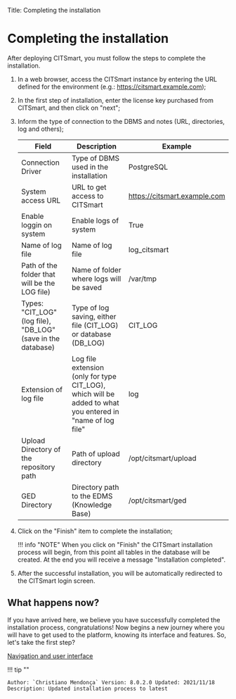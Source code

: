 Title: Completing the installation

# Completing the installation

After deploying CITSmart, you must follow the steps to complete the installation.

1. In a web browser, access the CITSmart instance by entering the URL defined for the environment (e.g.: https://citsmart.example.com);

2. In the first step of installation, enter the license key purchased from CITSmart, and then click on "next";

3. Inform the type of connection to the DBMS and notes (URL, directories, log and others);

    |Field|Description|Example|
    |-----|---------|-------|
    |Connection Driver|Type of DBMS used in the installation|PostgreSQL |
    |System access URL|URL to get access to CITSmart | https://citsmart.example.com|
    |Enable loggin on system|Enable logs of system |True |
    |Name of log file|Name of log file | log_citsmart |
    |Path of the folder that will be the LOG file) |Name of folder where logs will be saved |/var/tmp |
    |Types: "CIT_LOG" (log file), "DB_LOG" (save in the database) |Type of log saving, either file (CIT_LOG) or database (DB_LOG) | CIT_LOG|
    |Extension of log file|Log file extension (only for type CIT_LOG), which will be added to what you entered in "name of log file" | log |
    |Upload Directory of the repository path|Path of upload directory | /opt/citsmart/upload |
    |GED Directory |Directory path to the EDMS (Knowledge Base)| /opt/citsmart/ged|

4. Click on the "Finish" item to complete the installation;

    !!! info "NOTE"
        When you click on "Finish" the CITSmart installation process will begin, from this point all tables in the database will be created. At the end you will receive a message "Installation completed".

5. After the successful installation, you will be automatically redirected to the CITSmart login screen.

## What happens now?

If you have arrived here, we believe you have successfully completed the installation process, congratulations! Now begins a new journey where you will have to get used to the platform, knowing its interface and features. So, let's take the first step?

[Navigation and user interface][1]

!!! tip ""

    Author: `Christiano Mendonça` Version: 8.0.2.0 Updated: 2021/11/18 Description: Updated installation process to latest

[1]:/en-us/citsmart-platform-8/initial-settings/navigation-and-user-interface.html
